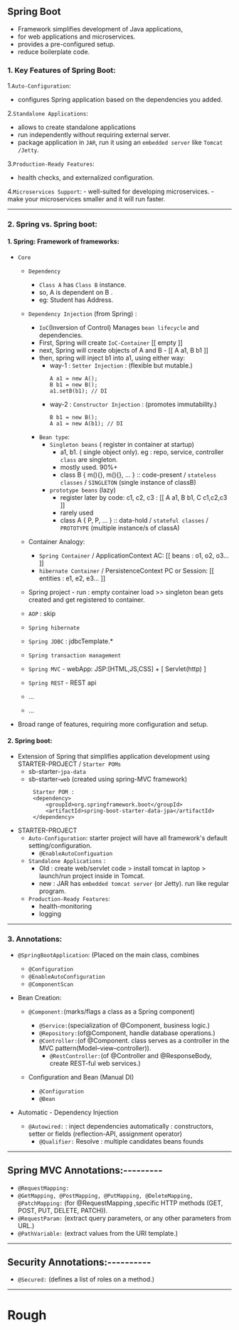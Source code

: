 ##  Spring Boot
 
- Framework simplifies development of Java applications, 
- for web applications and microservices. 
- provides a pre-configured setup.
- reduce boilerplate code.

### 1. Key Features of Spring Boot:
1.`Auto-Configuration`:
   - configures Spring application based on the dependencies you added.
   
2.`Standalone Applications`:
   - allows to create standalone applications 
   - run independently without requiring external  server.
   - package application in `JAR`, run it using an `embedded server` like `Tomcat /Jetty`.

3.`Production-Ready Features`:
   - health checks, and externalized configuration.
   
4.`Microservices Support`:
    - well-suited for developing microservices.
    - make your microservices smaller and it will run faster.

---
### 2. Spring vs. Spring boot:

#### 1. Spring: Framework of frameworks:
- `Core` 
    - `Dependency` 
      - `Class A` has `Class B` instance.
      - so, A is dependent on B .
      - eg: Student has Address.
    - `Dependency Injection` (from Spring) :
      - `IoC`(Inversion of Control) Manages `bean lifecycle` and dependencies.
      - First, Spring will create `IoC-Container` [[ empty ]]
      - next, Spring will create objects of A and B - [[ A a1, B b1 ]]
      - then, spring will inject b1 into a1, using either way:
        - way-1 : `Setter Injection` : (flexible but mutable.)
          ```
          A a1 = new A();
          B b1 = new B();
          a1.setB(b1); // DI
          ```
        - way-2 : `Constructor Injection` : (promotes immutability.)
          ```
          B b1 = new B();
          A a1 = new A(b1); // DI
          ```
      - `Bean type`:
        - `Singleton beans` ( register in container at startup) 
          - a1, b1. ( single object only). eg : repo, service, controller `class` are singleton.
          - mostly used. 90%+
          - class B { m(){}, m(){}, ... } :: code-present / `stateless classes` / `SINGLETON` (single instance of classB)
        - `prototype beans` (lazy) 
          - register later by code:  c1, c2, c3 : [[ A a1, B b1, C c1,c2,c3 ]]
          - rarely used
          - class A { P, P, ... } :: data-hold / `stateful classes` / `PROTOTYPE` (multiple instance/s of classA)
      
    - Container Analogy:  
      - `Spring Container` / ApplicationContext AC: [[ beans : o1, o2, o3...    ]]
      - `hibernate Container` / PersistenceContext PC or Session: [[ entities : e1, e2, e3...    ]]
    
    - Spring project - run : empty container load >>  singleton bean gets created and get registered to container.
      
  - `AOP` : skip
  - `Spring hibernate`
  - `Spring JDBC` : jdbcTemplate.*
  - `Spring transaction management`
  - `Spring MVC` - webApp:  JSP:[HTML,JS,CSS] + [ Servlet(http) ]
  - `Spring REST` - REST api
  - ...
  - ...

- Broad range of features, requiring more configuration and setup.


#### 2. Spring boot:
- Extension of Spring that simplifies application development using STARTER-PROJECT / `Starter POMs`
  - sb-starter-`jpa-data`
  - sb-starter-`web` (created using spring-MVC framework)

```
		Starter POM : 
		<dependency>
			<groupId>org.springframework.boot</groupId>
			<artifactId>spring-boot-starter-data-jpa</artifactId>
		</dependency>
```
  
- STARTER-PROJECT
  - `Auto-Configuration`:  starter project will have all framework's default setting/configuration. 
    - `@EnableAutoConfiguation`
  - `Standalone Applications` :
    - Old : create web/servlet code >  install tomcat in laptop > launch/run project inside in Tomcat.
    - new : JAR has `embedded tomcat server` (or Jetty). run like regular program.
  - `Production-Ready Features`: 
    - health-monitoring 
    - logging

---

### 3. Annotations:
- `@SpringBootApplication`: (Placed on the main class, combines 
    - `@Configuration` 
    - `@EnableAutoConfiguration`
    - `@ComponentScan`

- Bean Creation:
  - `@Component:`(marks/flags a class as a Spring component)
    - `@Service:`(specialization of @Component, business logic.)
    - `@Repository:`(of@Component, handle database operations.)
    - `@Controller:`(of @Component. class serves as a controller in the MVC pattern(Model–view–controller)).
      - `@RestController:`(of @Controller and @ResponseBody, create REST-ful web services.)

  - Configuration and Bean (Manual DI)
    - `@Configuration`
    - `@Bean`

- Automatic - Dependency Injection
  - `@Autowired:` : inject dependencies automatically : constructors, setter  or fields (reflection-API, assignment operator)
    - `@Qualifier:` Resolve : multiple candidates beans founds

---
## Spring MVC Annotations:---------
- `@RequestMapping:`
- `@GetMapping, @PostMapping, @PutMapping, @DeleteMapping, @PatchMapping:` (for @RequestMapping ,specific HTTP methods (GET, POST, PUT, DELETE, PATCH)).
- `@RequestParam:`  (extract query parameters, or any other parameters from URL.)
- `@PathVariable:` (extract values from the URI template.)
---

## Security Annotations:----------
- `@Secured:` (defines a list of roles on a method.)

---

# Rough



